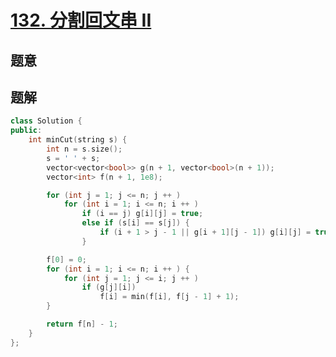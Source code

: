 #  [132. 分割回文串 II](https://leetcode-cn.com/problems/palindrome-partitioning-ii/)

## 题意



## 题解



```c++
class Solution {
public:
    int minCut(string s) {
        int n = s.size();
        s = ' ' + s;
        vector<vector<bool>> g(n + 1, vector<bool>(n + 1));
        vector<int> f(n + 1, 1e8);

        for (int j = 1; j <= n; j ++ )
            for (int i = 1; i <= n; i ++ )
                if (i == j) g[i][j] = true;
                else if (s[i] == s[j]) {
                    if (i + 1 > j - 1 || g[i + 1][j - 1]) g[i][j] = true;
                }

        f[0] = 0;
        for (int i = 1; i <= n; i ++ ) {
            for (int j = 1; j <= i; j ++ )
                if (g[j][i])
                    f[i] = min(f[i], f[j - 1] + 1);
        }

        return f[n] - 1;
    }
};
```



```python3

```

